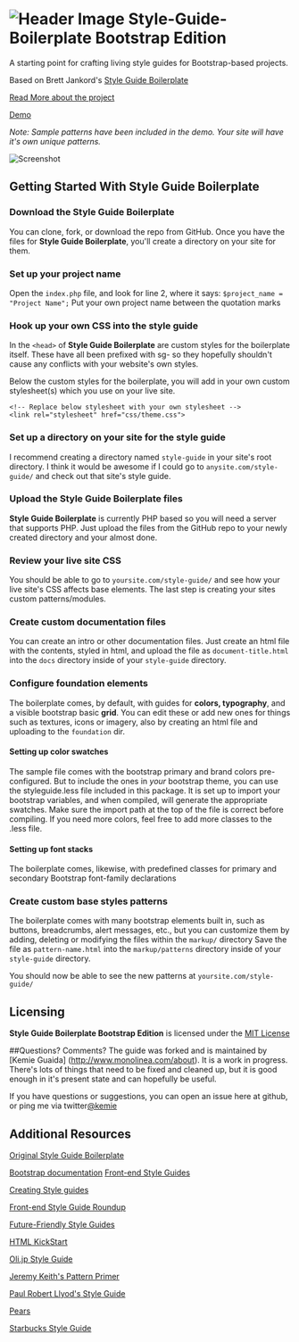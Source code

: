 ![Header Image](http://www.monolinea.com/wp-content/uploads/styleguide@2x-845x250@2x.png)
Style-Guide-Boilerplate Bootstrap Edition
==============================

A starting point for crafting living style guides for Bootstrap-based projects.

Based on Brett Jankord's [Style Guide Boilerplate](http://brettjankord.com/projects/style-guide-boilerplate/)

[Read More about the project](http://www.monolinea.com/labs/bootstrap-stye-guide-boilerplate/‎)

[Demo](http://www.monolinea.com/projects/styleguide/)

*Note: Sample patterns have been included in the demo. Your site will have it's own unique patterns.*

![Screenshot](http://www.monolinea.com/wp-content/uploads/Style_Guide_Boilerplate.png)

## Getting Started With Style Guide Boilerplate

### Download the Style Guide Boilerplate
You can clone, fork, or download the repo from GitHub.
Once you have the files for **Style Guide Boilerplate**, you'll create a directory on your site for them.

### Set up your project name
Open the `index.php` file, and look for line 2, where it says:
`$project_name = "Project Name";`
Put your own project name between the quotation marks

### Hook up your own CSS into the style guide
In the `<head>` of **Style Guide Boilerplate** are custom styles for the boilerplate itself. These have all been prefixed with sg- so they hopefully shouldn't cause any conflicts with your website's own styles.

Below the custom styles for the boilerplate, you will add in your own custom stylesheet(s) which you use on your live site.

	  
    <!-- Replace below stylesheet with your own stylesheet -->
  	<link rel="stylesheet" href="css/theme.css">
  	

### Set up a directory on your site for the style guide
I recommend creating a directory named `style-guide` in your site's root directory. I think it would be awesome if I could go to `anysite.com/style-guide/` and check out that site's style guide.

### Upload the Style Guide Boilerplate files
**Style Guide Boilerplate** is currently PHP based so you will need a server that supports PHP. Just upload the files from the GitHub repo to your newly created directory and your almost done.
    
    
### Review your live site CSS
You should be able to go to `yoursite.com/style-guide/` and see how your live site's CSS affects base elements.
The last step is creating your sites custom patterns/modules.

### Create custom documentation files
You can create an intro or other documentation files. Just create an html file with the contents, styled in html, and upload the file as `document-title.html` into the `docs` directory inside of your `style-guide` directory.

### Configure foundation elements
The boilerplate comes, by default, with guides for **colors, typography**, and a visible bootstrap basic **grid**. You can edit these or add new ones for things such as textures, icons or imagery, also by creating an html file and uploading to the `foundation` dir.

#### Setting up color swatches
The sample file comes with the bootstrap primary and brand colors pre-configured. But to include the ones in _your_ bootstrap theme, you can use the styleguide.less file included in this package. It is set up to import your bootstrap variables, and when compiled, will generate the appropriate swatches. Make sure the import path at the top of the file is correct before compiling. If you need more colors, feel free to add more classes to the .less file. 

#### Setting up font stacks
The boilerplate comes, likewise, with predefined classes for primary and secondary Bootstrap font-family declarations

### Create custom base styles patterns
The boilerplate comes with many bootstrap elements built in, such as buttons, breadcrumbs, alert messages, etc., but you can customize them by adding, deleting or modifying the files within the `markup/` directory
Save the file as `pattern-name.html` into the `markup/patterns` directory inside of your `style-guide` directory.

You should now be able to see the new patterns at `yoursite.com/style-guide/`




## Licensing 
**Style Guide Boilerplate Bootstrap Edition** is licensed under the [MIT License](http://en.wikipedia.org/wiki/MIT_License)

##Questions? Comments?
The guide was forked and is maintained by [Kemie Guaida] (http://www.monolinea.com/about). It is a work in progress. There's lots of things that need to be fixed and cleaned up, but it is  good enough in it's present state and can hopefully be useful.

If you have questions or suggestions, you can open an issue here at github, or ping me via twitter[@kemie](http://twitter.com/kemie)


## Additional Resources
 [Original Style Guide Boilerplate](http://brettjankord.com/projects/style-guide-boilerplate/)
 
 [Bootstrap documentation](http://getbootstrap.com/css/)
[Front-end Style Guides](http://24ways.org/2011/front-end-style-guides/)

[Creating Style guides](http://alistapart.com/article/creating-style-guides)

[Front-end Style Guide Roundup](https://gimmebar.com/collection/4ecd439c2f0aaad734000022/front-end-styleguides)

[Future-Friendly Style Guides](https://speakerdeck.com/lukebrooker/future-friendly-style-guides)

[HTML KickStart](http://www.99lime.com/elements/)

[Oli.jp Style Guide](http://oli.jp/2011/style-guide/)

[Jeremy Keith's Pattern Primer](http://adactio.com/journal/5028/)

[Paul Robert Llyod's Style Guide](http://www.paulrobertlloyd.com/about/styleguide/)

[Pears](http://pea.rs/)

[Starbucks Style Guide](http://www.starbucks.com/static/reference/styleguide/)




